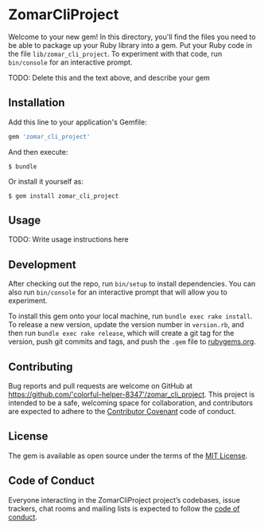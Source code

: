 # ZomarCliProject

Welcome to your new gem! In this directory, you'll find the files you need to be able to package up your Ruby library into a gem. Put your Ruby code in the file `lib/zomar_cli_project`. To experiment with that code, run `bin/console` for an interactive prompt.

TODO: Delete this and the text above, and describe your gem

## Installation

Add this line to your application's Gemfile:

```ruby
gem 'zomar_cli_project'
```

And then execute:

    $ bundle

Or install it yourself as:

    $ gem install zomar_cli_project

## Usage

TODO: Write usage instructions here

## Development

After checking out the repo, run `bin/setup` to install dependencies. You can also run `bin/console` for an interactive prompt that will allow you to experiment.

To install this gem onto your local machine, run `bundle exec rake install`. To release a new version, update the version number in `version.rb`, and then run `bundle exec rake release`, which will create a git tag for the version, push git commits and tags, and push the `.gem` file to [rubygems.org](https://rubygems.org).

## Contributing

Bug reports and pull requests are welcome on GitHub at https://github.com/'colorful-helper-8347'/zomar_cli_project. This project is intended to be a safe, welcoming space for collaboration, and contributors are expected to adhere to the [Contributor Covenant](http://contributor-covenant.org) code of conduct.

## License

The gem is available as open source under the terms of the [MIT License](https://opensource.org/licenses/MIT).

## Code of Conduct

Everyone interacting in the ZomarCliProject project’s codebases, issue trackers, chat rooms and mailing lists is expected to follow the [code of conduct](https://github.com/'colorful-helper-8347'/zomar_cli_project/blob/master/CODE_OF_CONDUCT.md).
